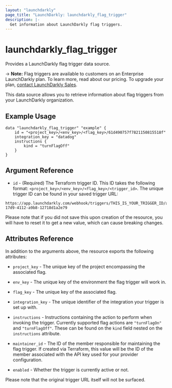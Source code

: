 ```yaml
---
layout: "launchdarkly"
page_title: "LaunchDarkly: launchdarkly_flag_trigger"
description: |-
  Get information about LaunchDarkly flag triggers.
---
```


# launchdarkly_flag_trigger

Provides a LaunchDarkly flag trigger data source.

-> **Note:** Flag triggers are available to customers on an Enterprise LaunchDarkly plan. To learn more, read about our pricing. To upgrade your plan, [contact LaunchDarkly Sales](https://launchdarkly.com/contact-sales/).

This data source allows you to retrieve information about flag triggers from your LaunchDarkly organization.

## Example Usage

```hcl
data "launchdarkly_flag_trigger" "example" {
	id = "<project_key>/<env_key>/<flag_key>/61d490757f7821150815518f"
	integration_key = "datadog"
	instructions {
		kind = "turnFlagOff"
	}
}
```

## Argument Reference

- `id` - (Required) The Terraform trigger ID. This ID takes the following format: `<project_key>/<env_key>/<flag_key>/<trigger_id>`. The unique trigger ID can be found in your saved trigger URL:

```
https://app.launchdarkly.com/webhook/triggers/THIS_IS_YOUR_TRIGGER_ID/aff25a53-17d9-4112-a9b8-12718d1a2e79
```

Please note that if you did not save this upon creation of the resource, you will have to reset it to get a new value, which can cause breaking changes.

## Attributes Reference

In addition to the arguments above, the resource exports the following attributes:

- `project_key` - The unique key of the project encompassing the associated flag.

- `env_key` - The unique key of the environment the flag trigger will work in.

- `flag_key` - The unique key of the associated flag.

- `integration_key` - The unique identifier of the integration your trigger is set up with.

- `instructions` - Instructions containing the action to perform when invoking the trigger. Currently supported flag actions are `"turnFlagOn"` and `"turnFlagOff"`. These can be found on the `kind` field nested on the `instructions` attribute.

- `maintainer_id` - The ID of the member responsible for maintaining the flag trigger. If created via Terraform, this value will be the ID of the member associated with the API key used for your provider configuration.

- `enabled` - Whether the trigger is currently active or not.

Please note that the original trigger URL itself will not be surfaced.
